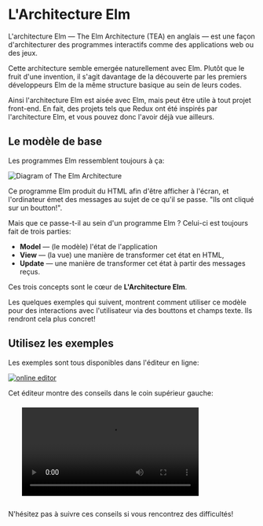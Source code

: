# L'Architecture Elm

L'architecture Elm — The Elm Architecture (TEA) en anglais — est une façon d'architecturer des programmes interactifs comme des applications web ou des jeux.

Cette architecture semble emergée naturellement avec Elm. Plutôt que le fruit d'une invention, il s'agit davantage de la découverte par les premiers développeurs Elm de la même structure basique au sein de leurs codes. 

Ainsi l'architecture Elm est aisée avec Elm, mais peut être utile à tout projet front-end. En fait, des projets tels que Redux ont été inspirés par l'architecture Elm, et vous pouvez donc l'avoir déjà vue ailleurs. 

## Le modèle de base

Les programmes Elm ressemblent toujours à ça:

![Diagram of The Elm Architecture](buttons.svg)

Ce programme Elm produit du HTML afin d'être afficher à l'écran, et l'ordinateur émet des messages au sujet de ce qu'il se passe. "Ils ont cliqué sur un boutton!".

Mais que ce passe-t-il au sein d'un programme Elm ? Celui-ci est toujours fait de trois parties:

  * **Model** &mdash; (le modèle) l'état de l'application
  * **View** &mdash; (la vue) une manière de transformer cet état en HTML,
  * **Update** &mdash; une manière de transformer cet état à partir des messages reçus.

Ces trois concepts sont le cœur de **L'Architecture Elm**.

Les quelques exemples qui suivent, montrent comment utiliser ce modèle pour des interactions avec l'utilisateur via des bouttons et champs texte. Ils rendront cela plus concret!

## Utilisez les exemples

Les exemples sont tous disponibles dans l'éditeur en ligne:

[![online editor](try.png)](https://elm-lang.org/try)

Cet éditeur montre des conseils dans le coin supérieur gauche:

<video id="hints-video" width="360" height="180" autoplay loop style="margin: 0.55em 0 1em 2em;" onclick="var v = document.getElementById('hints-video'); v.paused ? (v.play(), v.style.opacity = 1) : (v.pause(), v.style.opacity = 0.5)">
  <source src="hints.mp4" type="video/mp4">
</video>

N'hésitez pas à suivre ces conseils si vous rencontrez des difficultés!
